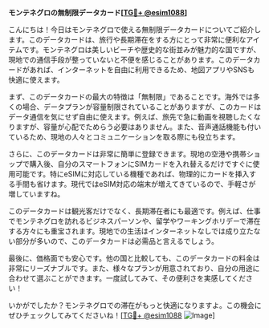 **モンテネグロの無制限データカード[[TG💪+ @esim1088](https://t.me/s/esim1088)]**

こんにちは！今日はモンテネグロで使える無制限データカードについてご紹介します。このデータカードは、旅行や長期滞在をする方にとって非常に便利なアイテムです。モンテネグロは美しいビーチや歴史的な街並みが魅力的な国ですが、現地での通信手段が整っていないと不便を感じることがあります。このデータカードがあれば、インターネットを自由に利用できるため、地図アプリやSNSも快適に使えます。

まず、このデータカードの最大の特徴は「無制限」であることです。海外では多くの場合、データプランが容量制限されていることがありますが、このカードはデータ通信を気にせず自由に使えます。例えば、旅先で急に動画を視聴したくなりますが、容量が心配でためらう必要はありません。また、音声通話機能も付いているため、現地の人々とコミュニケーションを取る際にも役立ちます。

さらに、このデータカードは非常に簡単に登録できます。現地の空港や携帯ショップで購入後、自分のスマートフォンにSIMカードを入れ替えるだけですぐに使用可能です。特にeSIMに対応している機種であれば、物理的にカードを挿入する手間も省けます。現代ではeSIM対応の端末が増えてきているので、手軽さが増していますね。

このデータカードは観光客だけでなく、長期滞在者にも最適です。例えば、仕事でモンテネグロを訪れるビジネスパーソンや、留学やワーキングホリデーで滞在する方々にも重宝されます。現地での生活はインターネットなしでは成り立たない部分が多いので、このデータカードは必需品と言えるでしょう。

最後に、価格面でも安心です。他の国と比較しても、このデータカードの料金は非常にリーズナブルです。また、様々なプランが用意されており、自分の用途に合わせて選ぶことができます。一度試してみて、その便利さを実感してください！

いかがでしたか？モンテネグロでの滞在がもっと快適になりますよ。この機会にぜひチェックしてみてくださいね！[[TG💪+ @esim1088](https://t.me/s/esim1088) ![Image](https://i.postimg.cc/Y0z9fWf4/image.png)]